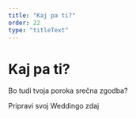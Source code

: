 ```yaml
---
title: "Kaj pa ti?"
order: 22
type: "titleText"
---
```

# Kaj pa ti?

Bo tudi tvoja poroka srečna zgodba?

<CallToAction>Pripravi svoj Weddingo zdaj</CallToAction>